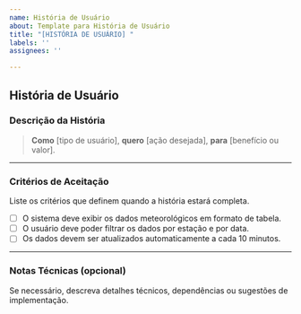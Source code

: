 ```yaml
---
name: História de Usuário
about: Template para História de Usuário
title: "[HISTÓRIA DE USUÁRIO] "
labels: ''
assignees: ''

---
```


## História de Usuário
### Descrição da História
> **Como** [tipo de usuário], **quero** [ação desejada], **para** [benefício
ou valor].
---
### Critérios de Aceitação
Liste os critérios que definem quando a história estará completa.
- [ ] O sistema deve exibir os dados meteorológicos em formato de tabela.
- [ ] O usuário deve poder filtrar os dados por estação e por data.
- [ ] Os dados devem ser atualizados automaticamente a cada 10 minutos.

---
### Notas Técnicas (opcional)

Se necessário, descreva detalhes técnicos, dependências ou sugestões de
implementação.
